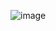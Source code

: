 
![image](https://user-images.githubusercontent.com/30609998/184868299-4bc8d2a1-f015-4aa0-a007-254ba8cf6c42.png)
